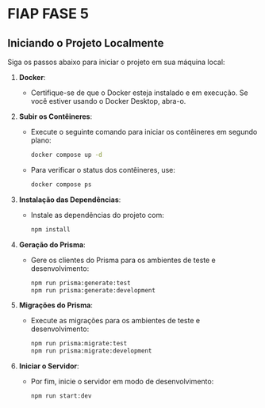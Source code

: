 # FIAP FASE 5

## Iniciando o Projeto Localmente

Siga os passos abaixo para iniciar o projeto em sua máquina local:

1. **Docker**: 
   - Certifique-se de que o Docker esteja instalado e em execução. Se você estiver usando o Docker Desktop, abra-o.

2. **Subir os Contêineres**:
   - Execute o seguinte comando para iniciar os contêineres em segundo plano:
     ```bash
     docker compose up -d
     ```
   - Para verificar o status dos contêineres, use:
     ```bash
     docker compose ps
     ```

3. **Instalação das Dependências**:
   - Instale as dependências do projeto com:
     ```bash
     npm install
     ```

4. **Geração do Prisma**:
   - Gere os clientes do Prisma para os ambientes de teste e desenvolvimento:
     ```bash
     npm run prisma:generate:test
     npm run prisma:generate:development
     ```

5. **Migrações do Prisma**:
   - Execute as migrações para os ambientes de teste e desenvolvimento:
     ```bash
     npm run prisma:migrate:test
     npm run prisma:migrate:development
     ```

6. **Iniciar o Servidor**:
   - Por fim, inicie o servidor em modo de desenvolvimento:
     ```bash
     npm run start:dev
     ```